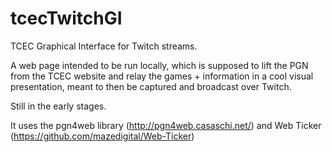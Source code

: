 # tcecTwitchGI

TCEC Graphical Interface for Twitch streams.

A web page intended to be run locally, which is supposed to lift the PGN from the TCEC website and relay the games + information in a cool visual presentation, meant to then be captured and broadcast over Twitch.

Still in the early stages.

It uses the pgn4web library (http://pgn4web.casaschi.net/) and Web Ticker (https://github.com/mazedigital/Web-Ticker)
